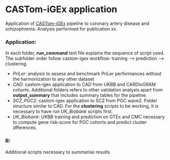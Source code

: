 # CASTom-iGEx application

Application of [CASTom-iGEx](https://gitlab.mpcdf.mpg.de/luciat/castom-igex.git) pipeline to coronary artery disease and schizophrenia. Analysis performed for publication xx.

### Application:
In each folder, **run_command** text file explains the sequence of script used.  The subfolder order follow castom-igex workflow: training --> prediction --> clustering. 
- *PriLer*: analysis to assess and benchmark PriLer performances without the harmonization to any other dataset
- *CAD*: castom-igex application to CAD from UKBB and CARDIoGRAM cohorts. Additional folders refers to other validation analysis apart from **output_summary** that includes summary tables for the pipeline.
- *SCZ_PGC2*: castom-igex application to SCZ from PGC wave2. Folder structure similar to CAD. For the **clustering** scripts to be working, it is necessary to have run *UK_Biobank* scripts first. 
- *UK_Biobank*: UKBB training and prediction on GTEx and CMC necessary to compute gene risk-score for PGC cohorts and predict cluster dfferences.

### R:
Additional scripts necessary to summarise results
